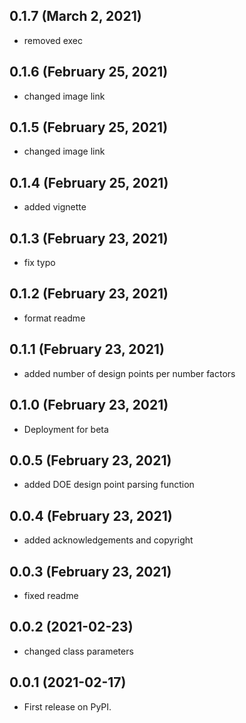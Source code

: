 ## 0.1.7 (March 2, 2021)
  - removed exec

## 0.1.6 (February 25, 2021)
  - changed image link

## 0.1.5 (February 25, 2021)
  - changed image link

## 0.1.4 (February 25, 2021)
  - added vignette

## 0.1.3 (February 23, 2021)
  - fix typo

## 0.1.2 (February 23, 2021)
  - format readme

## 0.1.1 (February 23, 2021)
  - added number of design points per number factors

## 0.1.0 (February 23, 2021)
  - Deployment for beta

## 0.0.5 (February 23, 2021)
  - added DOE design point parsing function

## 0.0.4 (February 23, 2021)
  - added acknowledgements and copyright 

## 0.0.3 (February 23, 2021)
  - fixed readme

## 0.0.2 (2021-02-23)
  - changed class parameters

## 0.0.1 (2021-02-17)
  - First release on PyPI.

